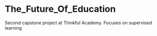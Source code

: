 # The_Future_Of_Education
Second capstone project at Thinkful Academy. Focuses on supervised learning
